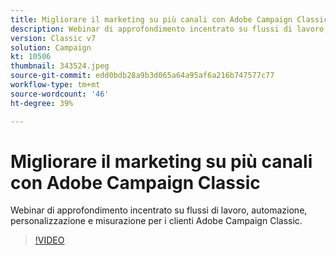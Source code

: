 ```yaml
---
title: Migliorare il marketing su più canali con Adobe Campaign Classic
description: Webinar di approfondimento incentrato su flussi di lavoro, automazione, personalizzazione e misurazione per i clienti Adobe Campaign Classic.
version: Classic v7
solution: Campaign
kt: 10506
thumbnail: 343524.jpeg
source-git-commit: edd0bdb28a9b3d065a64a95af6a216b747577c77
workflow-type: tm+mt
source-wordcount: '46'
ht-degree: 39%

---
```


# Migliorare il marketing su più canali con Adobe Campaign Classic

Webinar di approfondimento incentrato su flussi di lavoro, automazione, personalizzazione e misurazione per i clienti Adobe Campaign Classic.

>[!VIDEO](https://video.tv.adobe.com/v/343524/?quality=12&learn=on)

